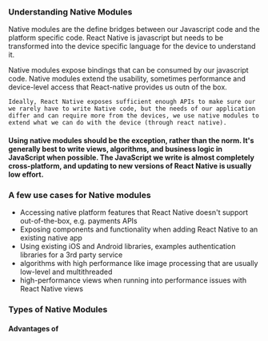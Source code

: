 ### Understanding Native Modules
Native modules are the define bridges between our Javascript code and the platform specific code. React Native is javascript but needs to be transformed into the device specific language for the device to understand it. 

Native modules expose bindings that can be consumed by our javascript code. Native modules extend the usability, sometimes performance and device-level access that React-native provides us outn of the box. 

```
Ideally, React Native exposes sufficient enough APIs to make sure our we rarely have to write Native code, but the needs of our application differ and can require more from the devices, we use native modules to extend what we can do with the device (through react native).

```

#### Using native modules should be the exception, rather than the norm. It's generally best to write views, algorithms, and business logic in JavaScript when possible. The JavaScript we write is almost completely cross-platform, and updating to new versions of React Native is usually low effort.

### A few use cases for Native modules
* Accessing native platform features that React Native doesn't support out-of-the-box, e.g. payments APIs
* Exposing components and functionality when adding React Native to an existing native app
* Using existing iOS and Android libraries, examples authentication libraries for a 3rd party service
* algorithms with high performance like image processing that are usually low-level and multithreaded
* high-performance views when running into performance issues with React Native views

### Types of Native Modules
#### Advantages of 
